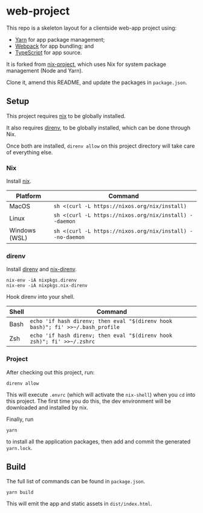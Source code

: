 # web-project

This repo is a skeleton layout for a clientside web-app project using:
 - [Yarn](https://yarnpkg.com/) for app package management;
 - [Webpack](https://webpack.js.org/) for app bundling; and
 - [TypeScript](https://www.typescriptlang.org/) for app source.

It is forked from [nix-project](https://github.com/hearnden/nix-project), which uses Nix for system package management (Node and Yarn).

Clone it, amend this README, and update the packages in `package.json`.

## Setup

This project requires [nix](https://nixos.org/) to be globally installed.

It also requires [direnv](https://direnv.net/), to be globally installed, which can be done through Nix.

Once both are installed, `direnv allow` on this project directory will take care of everything else.

### Nix

Install [nix](https://nixos.org/download).

| Platform      | Command                                                   |
|---------------|-----------------------------------------------------------|
| MacOS         | `sh <(curl -L https://nixos.org/nix/install)`             |
| Linux         | `sh <(curl -L https://nixos.org/nix/install) --daemon`    |
| Windows (WSL) | `sh <(curl -L https://nixos.org/nix/install) --no-daemon` |

### direnv

Install [direnv](https://direnv.net/) and [nix-direnv](https://github.com/nix-community/nix-direnv).
```
nix-env -iA nixpkgs.direnv
nix-env -iA nixpkgs.nix-direnv
```

Hook direnv into your shell.

| Shell | Command                                                                        |
|-------|--------------------------------------------------------------------------------|
| Bash  | `echo 'if hash direnv; then eval "$(direnv hook bash)"; fi' >>~/.bash_profile` |
| Zsh   | `echo 'if hash direnv; then eval "$(direnv hook zsh)"; fi' >>~/.zshrc`         |

### Project

After checking out this project, run:
```
direnv allow
```
This will execute `.envrc` (which will activate the `nix-shell`) when you `cd` into this project.
The first time you do this, the dev environment will be downloaded and installed by nix.

Finally, run
```
yarn
```
to install all the application packages, then add and commit the generated `yarn.lock`.

## Build

The full list of commands can be found in `package.json`.
```
yarn build
```

This will emit the app and static assets in `dist/index.html`.
